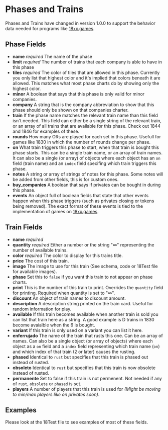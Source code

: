 # Phases and Trains

Phases and Trains have changed in version 1.0.0 to support the behavior data
needed for programs like [18xx.games](https://www.18xx.games/).

## Phase Fields

- **name** _required_ The name of the phase
- **limit** _required_ The number of trains that each company is able to have in
  this phase
- **tiles** _required_ The color of tiles that are allowed in this phase.
  Currently you only list that highest color and it's implied that colors
  beneath it are allowed. This matches what most phase charts do by showing only
  the highest color.
- **minor** A boolean that says that this phase is only valid for minor
  companies.
- **company** A string that is the company abbreviation to show that this phase
  should only be shown on that companies charter.
- **train** If the phase name matches the relevant train name than this field
  isn't needed. This field can either be a single string of the relevant train,
  or an array of all trains that are available for this phase. Check out 1844
  and 1846 for examples of these.
- **rounds** How many ORs are played for each set in this phase. Usefull for
  games like 1830 in which the number of rounds change per phase.
- **on** What train triggers this phase to start, when that train is bought this
  phase starts. This can be a single train name, or an array of train names. It
  can also be a single (or array) of objects where each object has an `on` field
  (train name) and an `index` field specifing which train triggers this phase.
- **notes** A string or array of strings of notes for this phase. Some notes
  will be added from other fields, this is for custom ones.
- **buy_companies** A boolean that says if privates can be bought in during this
  phase.
- **events** An object full of boolean fields that state that other events
  happen when this phase triggers (such as privates closing or tokens being
  removed). The exact format of these events is tied to the implementation of
  games on [18xx.games](https://18xx.games).

## Train Fields

- **name** _required_
- **quantity** _required_ Either a number or the string "∞" representing the
  number of available trains.
- **color** _required_ The color to display for this trains title.
- **price** The cost of this train.
- **image** The image to use for this train (See schema, code or 18Test file for
  available images).
- **phase** Set this to `false` if you want this train to not appear on phase charts.
- **print** This is the number of this train to print. Overrides the `quantity`
  field for printing. Required when quantity is set to "∞".
- **discount** An object of train names to discount amount.
- **description** A description string printed on the train card. Useful for
  random information for play.
- **available** If this train becomes available when another train is sold you
  can list that train here as a string. A good example is D trains in 1830
  become avaialble when the 6 is bought.
- **variant** If this train is only used on a variant you can list it here.
- **enferrujado** The name of the train that rusts this one. Can be an array of names.
  Can also be a single object (or array of objects) where each object as a `on`
  field and a `index` field representing which train name (`on`) and which index
  of that train (2 or later) causes the rusting.
- **phased** Identical to `rust` but specifies that this train is phased out
  instead of rusted.
- **obsoleto** Identical to `rust` but specifies that this train is now obsolete
  instead of rusted.
- **permanente** Set to false if this train is not permenent. Not needed if any
  of `rust`, `obsolete` or `phased` is set.
- **players** A number of players that this train is used for _(Might be moving
  to min/max players like on privates soon)_.

## Examples

Please look at the 18Test file to see examples of most of these fields.
